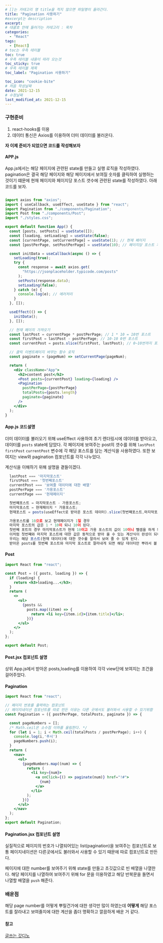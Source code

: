```yaml
---
# []는 카테고리 명 title을 적지 않으면 파일명이 올라간다.
title: "Pagination 사용하기"
#excerpt는 description
excerpt:
# 대괄호 안에 들어가는 카테고리 : 목차
categories:
  - "React"
tags:
  - [React]
# toc는 우측 테이블
toc: true
# 우측 테이블 내용이 따라 오는것
toc_sticky: true
# 우측 테이블 제목
toc_label: "Pagination 사용하기"

toc_icon: "cookie-bite"
# 처음 작성날짜
date: 2021-12-15
# 수정날짜
last_modified_at: 2021-12-15
---
```



### 구현준비

1. react-hooks를 이용
2. 데이터 통신은 Axios를 이용하여 더미 데이터를 불러온다.

**자 이제 준비가 되었으면 코드를 작성해보자**


#### APP.js


App.js에서는 해당 페이지에 관련된 state를 만들고 실행 로직을 작성하였다.
pagination은 결국 해당 페이지와 해당 페이지에서 보여질 숫자를 클릭하여 실행하는 것이기 떄문에
현재 페이지와 페이지당 포스트 갯수에 관련된 state를 작성하였다.
아래 코드를 보자.

```jsx

import axios from "axios";
import { useCallback, useEffect, useState } from "react";
import Pagination from "./components/Pagination";
import Post from "./components/Post";
import "./styles.css";

export default function App() {
  const [posts, setPosts] = useState([]);
  const [loading, setLoading] = useState(false);
  const [currentPage, setCurrentPage] = useState(1); // 현재 페이지
  const [postPerPage, setPostPerPage] = useState(10); // 페이지당 포스트 개수

  const initData = useCallback(async () => {
    setLoading(true);
    try {
      const response = await axios.get(
        "https://jsonplaceholder.typicode.com/posts"
      );
      setPosts(response.data);
      setLoading(false);
    } catch (e) {
      console.log(e); // 에러처리
    }
  }, []);

  useEffect(() => {
    initData();
  }, []);

  // 현재 페이지 가져오기
  const lastPost = currentPage * postPerPage; // 1 * 10 = 10번 포스트
  const firstPost = lastPost - postPerPage; // 10-10 0번 포스트
  const currentPost = posts.slice(firstPost, lastPost); // 0~10번까지 포스트

  // 클릭 이벤트페이지 바꾸는 함수 로직
  const paginate = (pageNum) => setCurrentPage(pageNum);

  return (
    <div className="App">
      <h2>content post</h2>
      <Post posts={currentPost} loading={loading} />
      <Pagination
        postPerPage={postPerPage}
        totalPosts={posts.length}
        paginate={paginate}
      />
    </div>
  );
}
```

#### App.js 코드설명

더미 데이터를 불러오기 위해 useEffect 사용하여 초기 렌더링시에 데이터를 받아오고, 데이터를 `posts` state에 담았다.
각 페이지에 보여주는 post의 갯수를 위해 `lastPost` `firstPost` `currentPost` 변수에 각 해당 포스트를 담는 계산식을 사용하였다. 또한 보여지는 view와 pagination 컴포넌트를 각각 나누었다.

계산식을 이해하기 위해 설명을 곁들이겠다.

```jsx
  lastPost === '마지막포스트'
  firstPost === '첫번째포스트'
  currentPost === '보여줄 데이터에 대한 배열'
  postPerPage === '가용포스트'
  currentPage === '현재페이지'

  첫번째포스트 = 마지막포스트 - 가용포스트;
  마지막포스트 = 현재페이지 * 가용포스트;
  현재포스트 = posts(useEffect로 받아온 포스트 데이터).slice(첫번째포스트,마지막포스트);

  가용포스트를 10으로 보고 현재페이지가 1일 경우 
  마지막 포스트의 값은 1 * 10이 되니 10이 된다.
  첫번째 포트의 경우 마지막포스트가 현재 10이고 가용 포스트의 값이 10이니 뺄셈을 하게 되면 0이 된다.
  이처럼 첫번쨰와 마지막 포스트에 대한 값은 동적으로 받아 올 수 있는 계산식이 완성이 되니
  우리는 해당 포스트(현재 데이터)에 대한 갯수를 잘라서 보여 줄 수 있게 된다.
  받아온 posts를 첫번째 포스트와 마지막 포스트로 잘라내게 되면 해당 데이터만 뿌려서 볼 수 있다!
```



#### Post

```jsx
import React from "react";

const Post = ({ posts, loading }) => {
  if (loading) {
    return <h3>loading...</h3>;
  }
  return (
    <>
      <ul>
        {posts &&
          posts.map((item) => {
            return <li key={item.id}>{item.title}</li>;
          })}
      </ul>
    </>
  );
};

export default Post;
```

#### Post.jsx 컴포넌트 설명

상위 App.js에서 받아온 posts,loading를 이용하여 각각 view단에 보여지는 조건을 걸어주었다.



#### Pagination

```jsx
import React from "react";

// 페이지 번호를 출력하는 컴포넌트
// 페이지네이션 컴포넌트를 따로 만든 이유는 다른 곳에서도 불러와서 사용할 수 있기위함
const Pagination = ({ postPerPage, totalPosts, paginate }) => {

  const pageNumbers = [];
  /* Math.ceil은 소수점 이하를 올림한다. */
  for (let i = 1; i < Math.ceil(totalPosts / postPerPage); i++) {
    console.log(i,'푸시')
    pageNumbers.push(i);
  }
  return (
    <nav>
      <ul>
        {pageNumbers.map((num) => {
          return (
            <li key={num}>
              <a onClick={() => paginate(num)} href="!#">
                {num}
              </a>
            </li>
          );
        })}
      </ul>
    </nav>
  );
};
export default Pagination;
```
#### Pagination.jsx 컴포넌트 설명

실질적으로 페이지의 번호가 나열되어있는 list(pagination)을 보여주는 컴포넌트로
보통 페이지네이션은 다른곳에서도 불러와서 사용할 수 있기 때문에 따로 컴포넌트로 만든다.

페이지에 대한 number를 보여주기 위해 state를 만들고 초깃값으로 빈 배열을 나열한다.
해당 페이지를 나열하여 보여주기 위해 for 문을 이용하였고 해당 반복문을 돌면서 나열할 배열을 `push` 해준다.


### 배운점

해당 page number를 어떻게 뿌릴건가에 대한 생각만 많이 하였는데 **어떻게** 해당 포스트를 잘라내고 보여줄지에 대한 계산을
좀더 명확하고 깔끔하게 배운 거 같다.


#### 참고
[글쓰는 갓디노](https://goddino.tistory.com/218)

